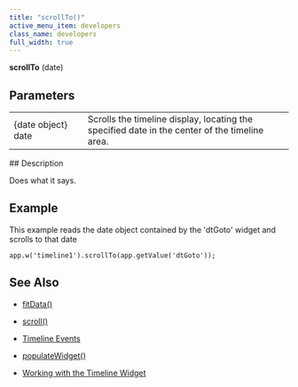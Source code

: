 ```yaml
---
title: "scrollTo()"
active_menu_item: developers
class_name: developers
full_width: true
---
```



**scrollTo** (date)

## Parameters

<table>
<tr>
<td width="166">
{date object} date

</td>
<td width="1">
</td>
<td width="740">
Scrolls the timeline display, locating the specified date in the center of the timeline area.

</td>
</tr>
</table>
## Description

Does what it says.

## Example

This example reads the date object contained by the 'dtGoto' widget and scrolls to that date

    app.w('timeline1').scrollTo(app.getValue('dtGoto'));
   

## See Also

 - [fitData()](fitdata.htm)

 - [scroll()](scroll.htm)

 - [Timeline Events](eventstimeline.htm)

 - [populateWidget()](../../widget-data-state-manipulation/populatewidget/)

 - [Working with the Timeline Widget](../../../../product-guide/advanced-important-widgets/working-with-the-timeline-widget/)

